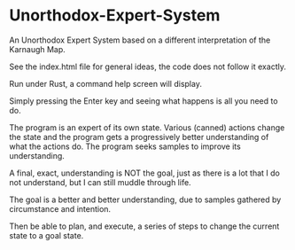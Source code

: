 # Unorthodox-Expert-System
An Unorthodox Expert System based on a different interpretation of the Karnaugh Map.

See the index.html file for general ideas, the code does not follow it exactly.

Run under Rust, a command help screen will display.  

Simply pressing the Enter key and seeing what happens is all you need to do.

The program is an expert of its own state.  Various (canned) actions change the state and the program
gets a progressively better understanding of what the actions do.  The program seeks samples to 
improve its understanding.

A final, exact, understanding is NOT the goal, just as there is a lot that I do not understand, but
I can still muddle through life.

The goal is a better and better understanding, due to samples gathered by circumstance and intention.

Then be able to plan, and execute, a series of steps to change the current state to a goal state.
